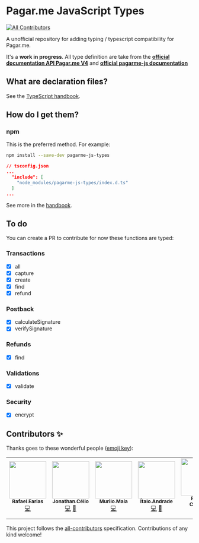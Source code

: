 # Pagar.me JavaScript Types
<!-- ALL-CONTRIBUTORS-BADGE:START - Do not remove or modify this section -->
[![All Contributors](https://img.shields.io/badge/all_contributors-5-orange.svg?style=flat-square)](#contributors-)
<!-- ALL-CONTRIBUTORS-BADGE:END -->

A unofficial repository for adding typing / typescript compatibility for Pagar.me.

It's a **work in progress**. All type definition are take from the **[official documentation API Pagar.me V4](https://docs.pagar.me/reference)** and **[official pagarme-js documentation](https://pagarme.github.io/pagarme-js/)**

## What are declaration files?

See the [TypeScript handbook](http://www.typescriptlang.org/docs/handbook/declaration-files/introduction.html).

## How do I get them?

### npm

This is the preferred method. For example:

```sh
npm install --save-dev pagarme-js-types
```

```json
// tsconfig.json
...
  "include": [
    "node_modules/pagarme-js-types/index.d.ts"
  ]
...
```

See more in the [handbook](http://www.typescriptlang.org/docs/handbook/declaration-files/consumption.html).

## To do

You can create a PR to contribute for now these functions are typed:

### Transactions

- [x] all
- [x] capture
- [x] create
- [x] find
- [x] refund

### Postback

- [x] calculateSignature
- [x] verifySignature

### Refunds

- [x] find

### Validations

- [x] validate

### Security
- [x] encrypt

## Contributors ✨

Thanks goes to these wonderful people ([emoji key](https://allcontributors.org/docs/en/emoji-key)):

<!-- ALL-CONTRIBUTORS-LIST:START - Do not remove or modify this section -->
<!-- prettier-ignore-start -->
<!-- markdownlint-disable -->
<table>
  <tr>
    <td align="center"><a href="https://github.com/rsfarias"><img src="https://avatars3.githubusercontent.com/u/40122116?v=4" width="100px;" alt=""/><br /><sub><b>Rafael Farias</b></sub></a><br /><a href="https://github.com/jonyw4/pagarme-js-types/commits?author=rsfarias" title="Code">💻</a></td>
    <td align="center"><a href="https://github.com/jonyw4"><img src="https://avatars3.githubusercontent.com/u/14056669?v=4" width="100px;" alt=""/><br /><sub><b>Jonathan Célio</b></sub></a><br /><a href="https://github.com/jonyw4/pagarme-js-types/commits?author=jonyw4" title="Code">💻</a> <a href="https://github.com/jonyw4/pagarme-js-types/commits?author=jonyw4" title="Documentation">📖</a></td>
    <td align="center"><a href="https://github.com/mrlmaia"><img src="https://avatars0.githubusercontent.com/u/56596799?v=4" width="100px;" alt=""/><br /><sub><b>Murilo Maia</b></sub></a><br /><a href="https://github.com/jonyw4/pagarme-js-types/commits?author=mrlmaia" title="Code">💻</a></td>
    <td align="center"><a href="https://italodeandra.de"><img src="https://avatars1.githubusercontent.com/u/19225266?v=4" width="100px;" alt=""/><br /><sub><b>Ítalo Andrade</b></sub></a><br /><a href="https://github.com/jonyw4/pagarme-js-types/commits?author=italodeandra" title="Code">💻</a> <a href="https://github.com/jonyw4/pagarme-js-types/commits?author=italodeandra" title="Documentation">📖</a></td>
    <td align="center"><a href="https://github.com/outerlook"><img src="https://avatars1.githubusercontent.com/u/12937160?v=4" width="100px;" alt=""/><br /><sub><b>Raffael Campos</b></sub></a><br /><a href="https://github.com/jonyw4/pagarme-js-types/commits?author=outerlook" title="Code">💻</a> <a href="https://github.com/jonyw4/pagarme-js-types/commits?author=outerlook" title="Documentation">📖</a></td>
  </tr>
</table>

<!-- markdownlint-enable -->
<!-- prettier-ignore-end -->
<!-- ALL-CONTRIBUTORS-LIST:END -->

This project follows the [all-contributors](https://github.com/all-contributors/all-contributors) specification. Contributions of any kind welcome!
